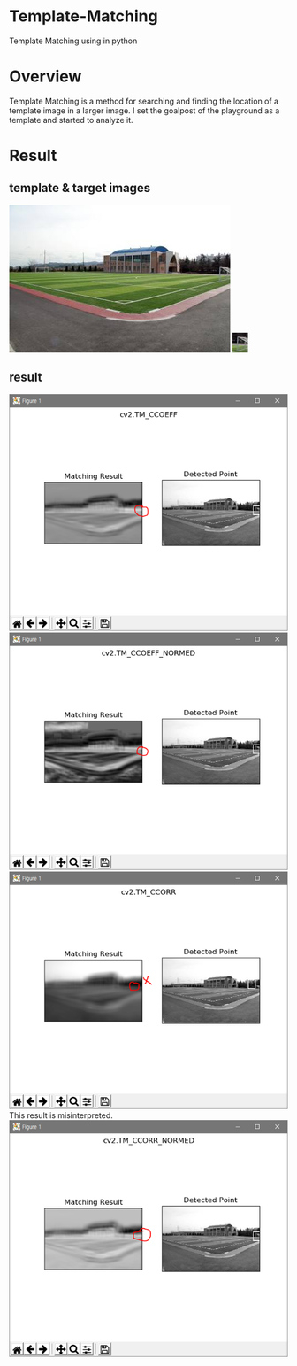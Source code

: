# Template-Matching
Template Matching using in python

# Overview
Template Matching is a method for searching and finding the location of a template image in a larger image.
I set the goalpost of the playground as a template and started to analyze it.

# Result
## template & target images
![target](./images/target.jpg)
![template](./images/template.jpg)

## result
![1](./readme/1.PNG)
![2](./readme/2.PNG)
![3](./readme/3.PNG)
This result is misinterpreted.
![4](./readme/4.PNG)
